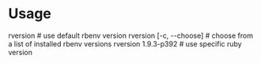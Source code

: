 Usage
=====

  rversion # use default rbenv version
  rversion [-c, --choose] # choose from a list of installed rbenv versions
  rversion 1.9.3-p392 # use specific ruby version